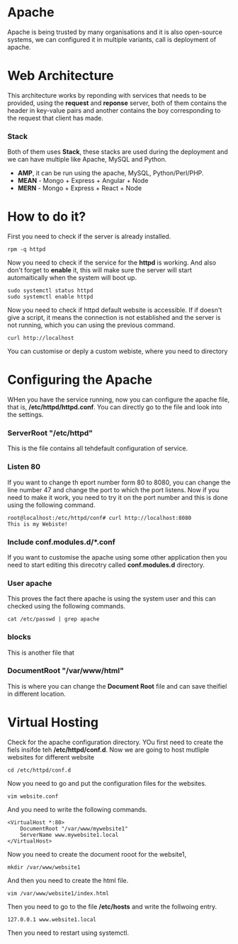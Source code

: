 # Apache

Apache is being trusted by many organisations and it is also open-source systems, we can configured it in multiple variants, call is deployment of apache. 

# Web Architecture

This architecture works by reponding with services that needs to be provided, using the **request** and **reponse** server, both of them contains the header in key-value pairs and another contains the boy corresponding to the request that client has made.

### Stack

Both of them uses **Stack**, these stacks are used during the deployment and we can have multiple like Apache, MySQL and Python.
- **AMP**, it can be run using the apache, MySQL, Python/Perl/PHP. 
- **MEAN** - Mongo + Express + Angular + Node
- **MERN** - Mongo + Express + React + Node

# How to do it?

First you need to check if the server is already installed.

```
rpm -q httpd
```

Now you need to check if the service for the **httpd** is working. And also don't forget to **enable** it, this will make sure the server will start automaitically when the system will boot up.

```
sudo systemctl status httpd
sudo systemctl enable httpd
```

Now you need to check if httpd default website is accessible. If if doesn't give a script, it means the connection is not established and the server is not running, which you can using the previous command.

```
curl http://localhost
```

You can customise or deply a custom webiste, where you need to directory


# Configuring the Apache 

WHen you have the service running, now you can configure the apache file, that is, **/etc/httpd/httpd.conf**. You can directly go to the file and look into the settings.

### ServerRoot "/etc/httpd"

This is the file contains all tehdefault configuration of service.

### Listen 80

If you want to change th eport number form 80 to 8080, you can change the line number 47 and change the port to which the port listens. Now if you need to make it work, you need to try it on the port number and this is done using the following command.

```
root@localhost:/etc/httpd/conf# curl http://localhost:8080
This is my Webiste!
```

### Include conf.modules.d/*.conf

If you want to customise the apache using some other application then you need to start editing this direcotry called **conf.modules.d** directory.

### User apache

This proves the fact there apache is using the system user and this can checked using the following commands.

```
cat /etc/passwd | grep apache
```

### <Directory> blocks

This is another file that 

### DocumentRoot "/var/www/html"

This is where you can change the **Document Root** file and can save theifiel in different location.

# Virtual Hosting 

Check for the apache configuration directory. YOu first need to create the fiels insifde teh **/etc/httpd/conf.d**. Now we are going to host mutliple websites for different website

```
cd /etc/httpd/conf.d
```

Now you need to go and put the configuration files for the websites.

```
vim website.conf
```

And you need to write the following commands.

```
<VirtualHost *:80>
    DocumentRoot "/var/www/mywebsite1"
    ServerName www.mywebsite1.local
</VirtualHost>
```

Now you need to create the document rooot for the website1,

```
mkdir /var/www/website1
```
 
And then you need to create the html file.

```
vim /var/www/website1/index.html
```

Then you need to go to the file **/etc/hosts** and write the follwoing entry.

```
127.0.0.1 www.website1.local
```

Then you need to restart using systemctl.


# 

